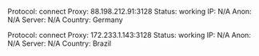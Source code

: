 Protocol: connect
Proxy: 88.198.212.91:3128
Status: working
IP: N/A
Anon: N/A
Server: N/A
Country: Germany

Protocol: connect
Proxy: 172.233.1.143:3128
Status: working
IP: N/A
Anon: N/A
Server: N/A
Country: Brazil

